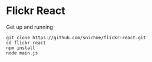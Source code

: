 # Flickr React

Get up and running

```
git clone https://github.com/snichme/flickr-react.git
cd flickr-react
npm install
node main.js
```
